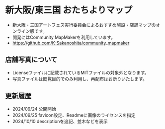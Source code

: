 # 新大阪/東三国 おたちよりマップ
* 新大阪・三国アートフェス実行委員会によるおすすめ施設・店舗マップのオンライン版です。
* 開発にはCommunity MapMakerを利用しています。
* https://github.com/K-Sakanoshita/community_mapmaker

## 店舗写真について
* Licenseファイルに記載されているMITファイルの対象外となります。
* 写真ファイルは閲覧目的でのみ利用し、再配布はお断りいたします。

## 更新履歴
* 2024/09/24 公開開始
* 2024/09/25 favicon設定、Readmeに画像のライセンスを指定
* 2024/10/10 descriptionを追記、並木などを表示
